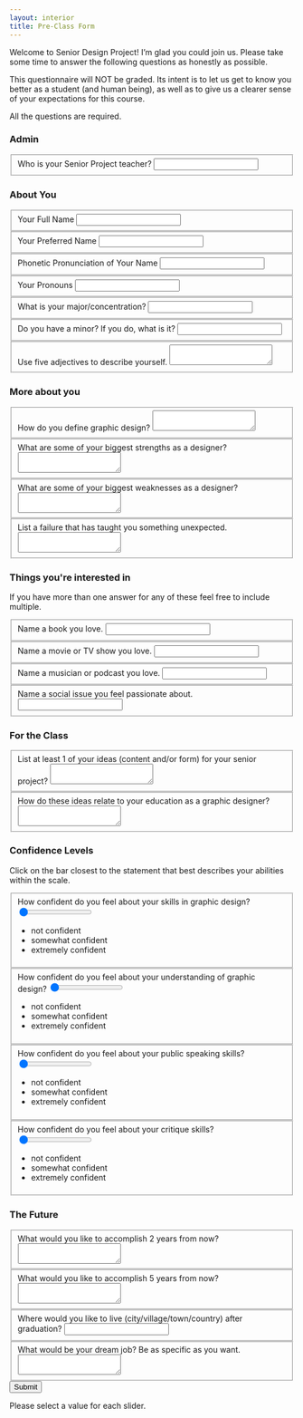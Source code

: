 ```yaml
---
layout: interior
title: Pre-Class Form
---
```

<form id="sp-form" action="https://getform.io/f/5b6a3696-e405-43ee-a72e-e391bd0f83a1"  method="POST" enctype="multipart/form-data">
    <p>Welcome to Senior Design Project! I’m glad you could join us. Please take some time to answer the following questions as honestly as possible.</p>
    <p>This questionnaire will NOT be graded. Its intent is to let us get to know you better as a student (and human being), as well as to give us a clearer sense of your expectations for this course.</p>
    <p>All the questions are required.</p>
      <h3>Admin</h3>
      <fieldset>
        <label for="teacher">Who is your Senior Project teacher?</label>
        <input type="text" name="teacher" required>
      </fieldset>
      <h3>About You</h3>
      <fieldset>
        <label for="full-name">Your Full Name</label>
        <input type="text" name="full-name" required>
      </fieldset>
      <fieldset>
        <label for="preferred-name">Your Preferred Name</label>
        <input type="text" name="preferred-name" required>
      </fieldset>
      <fieldset>
        <label for="pronuciation">Phonetic Pronunciation of Your Name</label>
        <input type="text" name="pronunciation" required>
      </fieldset>
      <fieldset>
        <label for="pronouns">Your Pronouns</label>
        <input type="text" name="pronouns" required>
      </fieldset>
      <fieldset>
        <label for="major">What is your major/concentration?</label>
        <input type="text" name="major" required>
      </fieldset>
      <fieldset>
        <label for="minor">Do you have a minor? If you do, what is it?</label>
        <input type="text" name="minor" required>
      </fieldset>
      <fieldset>
        <label for="describe">Use five adjectives to describe yourself.</label>
        <textarea type="textarea" name="describe" required></textarea>
      </fieldset>
      <h3>More about you</h3>
      <fieldset>
        <label for="define">How do you define graphic design?</label>
        <textarea type="textarea" name="define" required></textarea>
      </fieldset>
      <fieldset>
        <label for="strengths">What are some of your biggest strengths as a designer?</label>
        <textarea type="textarea" name="strengths" required></textarea>
      </fieldset>
      <fieldset>
        <label for="weaknesses">What are some of your biggest weaknesses as a designer?</label>
        <textarea type="textarea" name="weaknesses" required></textarea>
      </fieldset>
      <fieldset>
        <label for="failure">List a failure that has taught you something unexpected.</label>
        <textarea type="textarea" name="failure" required></textarea>
      </fieldset>     
      <h3>Things you're interested in</h3>
      <p>If you have more than one answer for any of these feel free to include multiple.</p>
      <fieldset>
        <label for="book">Name a book you love.</label>
        <input type="text" name="book" required>
      </fieldset>
      <fieldset>
        <label for="movie">Name a movie or TV show you love.</label>
        <input type="text" name="movie" required>
      </fieldset>
      <fieldset>
        <label for="music">Name a musician or podcast you love.</label>
        <input type="text" name="music" required>
      </fieldset>
      <fieldset>
        <label for="social-issue">Name a social issue you feel passionate about.</label>
        <input type="text" name="social-issue" required>
      </fieldset>  
      <h3>For the Class</h3>
      <fieldset>
        <label for="project-ideas">List at least 1 of your ideas (content and/or form) for your senior project?</label>
        <textarea type="textarea" name="accomplish" required></textarea>
      </fieldset>
      <fieldset>
        <label for="relate">How do these ideas relate to your education as a graphic designer?</label>
        <textarea type="textarea" name="relate" required></textarea>
      </fieldset>
      <h3>Confidence Levels</h3>
      <p>Click on the bar closest to the statement that best describes your abilities within the scale.</p>
      <fieldset>
        <div class="slidecontainer">
          <label for="gd-skills">How confident do you feel about your skills in graphic design?</label>
          <input type="range" min="1" max="100" value="1" class="slider" data-clicked="false" id="gd-skills" name="gd-skills" required>
          <ul class="range-labels">
            <li class="label-left">not confident</li>
            <li class="label-center">somewhat confident</li>
            <li class="label-right">extremely confident</li>
          </ul>
        </div>
      </fieldset>
        <fieldset>
        <div class="slidecontainer">
          <label for="gd-understanding">How confident do you feel about your understanding of graphic design?</label>
          <input type="range" min="1" max="100" value="1" class="slider" data-clicked="false" id="gd-understanding" name="gd-understanding" required>
          <ul class="range-labels">
            <li class="label-left">not confident</li>
            <li class="label-center">somewhat confident</li>
            <li class="label-right">extremely confident</li>
          </ul>
        </div>
      </fieldset>
      <fieldset>
        <div class="slidecontainer">
          <label for="public-speaking">How confident do you feel about your public speaking skills?</label>
          <input type="range" min="1" max="100" value="1" class="slider" data-clicked="false" id="public-speaking" name="public-speaking" required>
          <ul class="range-labels">
            <li class="label-left">not confident</li>
            <li class="label-center">somewhat confident</li>
            <li class="label-right">extremely confident</li>
          </ul>
        </div>
      </fieldset>
      <fieldset>
        <div class="slidecontainer">
          <label for="critique">How confident do you feel about your critique  skills?</label>
          <input type="range" min="1" max="100" value="1" class="slider" data-clicked="false" id="critique" name="critique" required>
          <ul class="range-labels">
            <li class="label-left">not confident</li>
            <li class="label-center">somewhat confident</li>
            <li class="label-right">extremely confident</li>
          </ul>
        </div>
      </fieldset>
      <h3>The Future</h3>
      <fieldset>
        <label for="two-years">What would you like to accomplish 2 years from now?</label>
        <textarea type="textarea" name="two-years" required></textarea>
      </fieldset>
      <fieldset>
        <label for="five-years">What would you like to accomplish 5 years from now?</label>
        <textarea type="textarea" name="five-years" required></textarea>
      </fieldset>
      <fieldset>
        <label for="live">Where would you like to live (city/village/town/country) after graduation?</label>
        <input type="text" name="live" required>
      </fieldset>
      <fieldset>
        <label for="dream-job">What would be your dream job? Be as specific as you want.</label>
        <textarea type="textarea" name="dream-job" required></textarea>
      </fieldset>
    <button id="sub-but" type="submit">Submit</button>
    <p id="warning" class="w-hidden">Please select a value for each slider.</p>
  </form>
